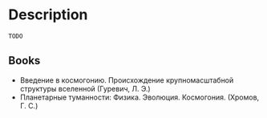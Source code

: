 # Description

`TODO`


## Books

- Введение в космогонию. Происхождение крупномасштабной структуры вселенной (Гуревич, Л. Э.)
- Планетарные туманности: Физика. Эволюция. Космогония. (Хромов, Г. С.)
